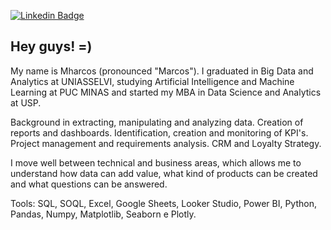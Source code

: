 [![Linkedin Badge](https://img.shields.io/badge/-LinkedIn-blue?style=flat-square&logo=Linkedin&logoColor=white&link=https://www.linkedin.com/in/mharcoshungria/)](https://www.linkedin.com/in/mharcoshungria/)

## Hey guys! =)

My name is Mharcos (pronounced "Marcos"). I graduated in Big Data and Analytics at UNIASSELVI, studying Artificial Intelligence and Machine Learning at PUC MINAS and started my MBA in Data Science and Analytics at USP.

Background in extracting, manipulating and analyzing data. Creation of reports and dashboards. Identification, creation and monitoring of KPI's. Project management and requirements analysis. CRM and Loyalty Strategy.

I move well between technical and business areas, which allows me to understand how data can add value, what kind of products can be created and what questions can be answered.

Tools: SQL, SOQL, Excel, Google Sheets, Looker Studio, Power BI, Python, Pandas, Numpy, Matplotlib, Seaborn e Plotly.
